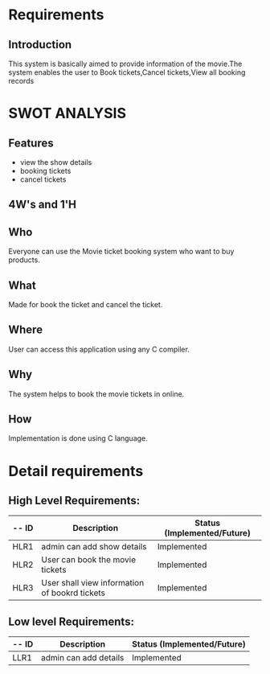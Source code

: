 # Requirements
## Introduction
 This system is basically aimed to provide information of the movie.The system enables the user to Book tickets,Cancel tickets,View all booking records
# SWOT ANALYSIS
 
## Features
 * view the show details
 * booking tickets
 * cancel tickets
 
## 4W's and 1'H
## Who
 Everyone can use the Movie ticket booking system who want to buy products.
## What
 Made for book the ticket and cancel the ticket.
## Where
 User can access this application using any C compiler.
## Why
 The system helps to book the movie tickets in online. 
## How
 Implementation is done using C language.
 
# Detail requirements
## High Level Requirements:
-- ID | Description | Status (Implemented/Future)
----- | ------------|---------------------------
HLR1| admin can add show details| Implemented
HLR2| User can book the movie tickets| Implemented
HLR3| User shall view information of bookrd tickets| Implemented




##  Low level Requirements:
-- ID | Description | Status (Implemented/Future)
----- | ------------|---------------------------
LLR1| admin can add details  | Implemented

 

